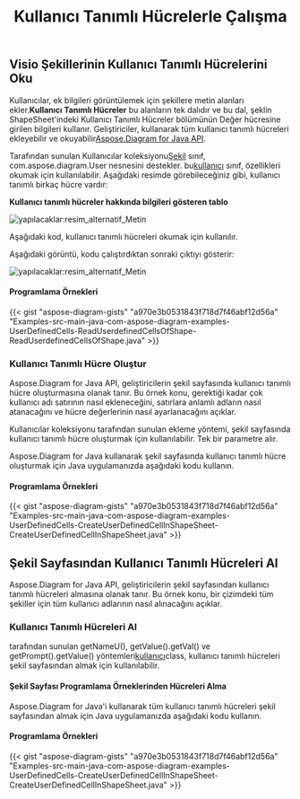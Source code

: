 ﻿---
title: Kullanıcı Tanımlı Hücrelerle Çalışma
type: docs
weight: 100
url: /tr/java/working-with-user-defined-cells/
---
## **Visio Şekillerinin Kullanıcı Tanımlı Hücrelerini Oku**
 Kullanıcılar, ek bilgileri görüntülemek için şekillere metin alanları ekler.**Kullanıcı Tanımlı Hücreler** bu alanların tek dalıdır ve bu dal, şeklin ShapeSheet'indeki Kullanıcı Tanımlı Hücreler bölümünün Değer hücresine girilen bilgileri kullanır. Geliştiriciler, kullanarak tüm kullanıcı tanımlı hücreleri ekleyebilir ve okuyabilir[Aspose.Diagram for Java API](https://products.aspose.com/diagram/java/).

 Tarafından sunulan Kullanıcılar koleksiyonu[Şekil](https://reference.aspose.com/diagram/java/com.aspose.diagram/Shape) sınıf, com.aspose.diagram.User nesnesini destekler. bu[kullanıcı](https://reference.aspose.com/diagram/java/com.aspose.diagram/User) sınıf, özellikleri okumak için kullanılabilir. Aşağıdaki resimde görebileceğiniz gibi, kullanıcı tanımlı birkaç hücre vardır:

**Kullanıcı tanımlı hücreler hakkında bilgileri gösteren tablo** 

![yapılacaklar:resim_alternatif_Metin](working-with-user-defined-cells_1.png)

Aşağıdaki kod, kullanıcı tanımlı hücreleri okumak için kullanılır.

Aşağıdaki görüntü, kodu çalıştırdıktan sonraki çıktıyı gösterir:

![yapılacaklar:resim_alternatif_Metin](working-with-user-defined-cells_2.png)
#### **Programlama Örnekleri**
{{< gist "aspose-diagram-gists" "a970e3b0531843f718d7f46abf12d56a" "Examples-src-main-java-com-aspose-diagram-examples-UserDefinedCells-ReadUserdefinedCellsOfShape-ReadUserdefinedCellsOfShape.java" >}}
### **Kullanıcı Tanımlı Hücre Oluştur**
Aspose.Diagram for Java API, geliştiricilerin şekil sayfasında kullanıcı tanımlı hücre oluşturmasına olanak tanır. Bu örnek konu, gerektiği kadar çok kullanıcı adı satırının nasıl ekleneceğini, satırlara anlamlı adların nasıl atanacağını ve hücre değerlerinin nasıl ayarlanacağını açıklar.

Kullanıcılar koleksiyonu tarafından sunulan ekleme yöntemi, şekil sayfasında kullanıcı tanımlı hücre oluşturmak için kullanılabilir. Tek bir parametre alır.

Aspose.Diagram for Java kullanarak şekil sayfasında kullanıcı tanımlı hücre oluşturmak için Java uygulamanızda aşağıdaki kodu kullanın.
#### **Programlama Örnekleri**
{{< gist "aspose-diagram-gists" "a970e3b0531843f718d7f46abf12d56a" "Examples-src-main-java-com-aspose-diagram-examples-UserDefinedCells-CreateUserDefinedCellInShapeSheet-CreateUserDefinedCellInShapeSheet.java" >}}
## **Şekil Sayfasından Kullanıcı Tanımlı Hücreleri Al**
Aspose.Diagram for Java API, geliştiricilerin şekil sayfasından kullanıcı tanımlı hücreleri almasına olanak tanır. Bu örnek konu, bir çizimdeki tüm şekiller için tüm kullanıcı adlarının nasıl alınacağını açıklar.
### **Kullanıcı Tanımlı Hücreleri Al**
 tarafından sunulan getNameU(), getValue().getVal() ve getPrompt().getValue() yöntemleri[kullanıcı](https://reference.aspose.com/diagram/java/com.aspose.diagram/User)class, kullanıcı tanımlı hücreleri şekil sayfasından almak için kullanılabilir.
#### **Şekil Sayfası Programlama Örneklerinden Hücreleri Alma**
Aspose.Diagram for Java'i kullanarak tüm kullanıcı tanımlı hücreleri şekil sayfasından almak için Java uygulamanızda aşağıdaki kodu kullanın.
#### **Programlama Örnekleri**
{{< gist "aspose-diagram-gists" "a970e3b0531843f718d7f46abf12d56a" "Examples-src-main-java-com-aspose-diagram-examples-UserDefinedCells-CreateUserDefinedCellInShapeSheet-CreateUserDefinedCellInShapeSheet.java" >}}
